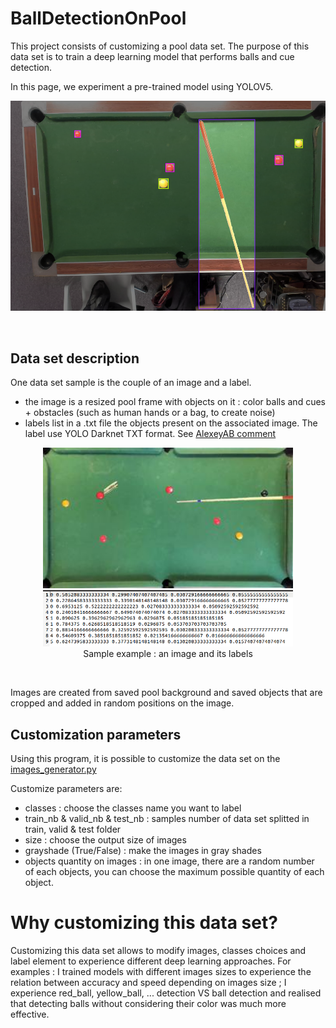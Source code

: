 # BallDetectionOnPool

This project consists of customizing a pool data set.
The purpose of this data set is to train a deep learning model that performs balls and cue detection.

In this page, we experiment a pre-trained model using YOLOV5.

<p align="center">
  <img src="images_readme/images_bboxs_labelled.png"/>
</p>
<br/>

## Data set description

One data set sample is the couple of an image and a label.
* the image is a resized pool frame with objects on it : color balls and cues + obstacles (such as human hands or a bag, to create noise)
* labels list in a .txt file the objects present on the associated image. The label use YOLO Darknet TXT format. See [AlexeyAB comment](https://github.com/AlexeyAB/Yolo_mark/issues/60)

<p align="center">
  <img src="dataset/train/images/0000.jpeg" width="400" />
  <img src="images_readme/labelTXT.png" width="400" />
  <br/>
  Sample example : an image and its labels
</p>
<br/>

Images are created from saved pool background and saved objects that are cropped and added in random positions on the image.

## Customization parameters

Using this program, it is possible to customize the data set on the [images_generator.py](/images_generator.py)

Customize parameters are:
* classes : choose the classes name you want to label
* train_nb & valid_nb & test_nb : samples number of data set splitted in train, valid & test folder
* size : choose the output size of images
* grayshade (True/False) : make the images in gray shades
* objects quantity on images : in one image, there are a random number of each objects, you can choose the maximum possible quantity of each object.

# Why customizing this data set?

Customizing this data set allows to modify images, classes choices and label element to experience different deep learning approaches.
For examples : I trained models with different images sizes to experience the relation between accuracy and speed depending on images size ; I experience red_ball, yellow_ball, ... detection VS ball detection and realised that detecting balls without considering their color was much more effective.
